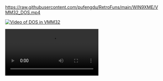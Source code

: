 
https://raw.githubusercontent.com/pufengdu/RetroFuns/main/WIN9XME/VMM32_DOS.mp4




[![Video of DOS in VMM32](http://i0.hdslb.com/bfs/archive/e326c8d1933cab612c50affd9dd03cf231838bd6.jpg)](https://www.bilibili.com/video/BV1E94y1K7Gs/?share_source=copy_web&vd_source=f683298ade0a3ad6ce798cd664bd474f&t=0)

<video controls src="https://github.com/pufengdu/RetroFuns/blob/main/WIN9XME/VMM32_DOS.mp4" ></video>





